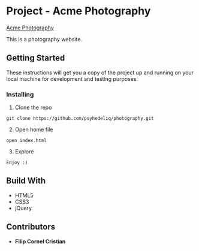 # Project - Acme Photography #

[Acme Photography](https://psyhedeliq.github.io/photography/)  

This is a photography website.

## Getting Started ##

These instructions will get you a copy of the project up and running on your local machine for development and testing purposes.

### Installing ###

1. Clone the repo  

```
git clone https://github.com/psyhedeliq/photography.git
```
  
2. Open home file  

```
open index.html
```
  
3. Explore  

```
Enjoy :)
```

## Build With ##

* HTML5
* CSS3
* jQuery
  
## Contributors ##

* **Filip Cornel Cristian**
